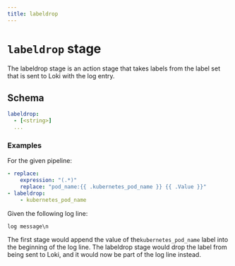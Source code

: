 ```yaml
---
title: labeldrop
---
```

# `labeldrop` stage

The labeldrop stage is an action stage that takes labels from
the label set that is sent to Loki with the log entry.

## Schema

```yaml
labeldrop:
  - [<string>]
  ...
```

### Examples

For the given pipeline:

```yaml
- replace:
    expression: "(.*)"
    replace: "pod_name:{{ .kubernetes_pod_name }} {{ .Value }}"
- labeldrop:
    - kubernetes_pod_name
```

Given the following log line:

```
log message\n
```

The first stage would append the value of the`kubernetes_pod_name` label into the beginning of the log line. 
The labeldrop stage would drop the label from being sent to Loki, and it would now be part of the log line instead.
